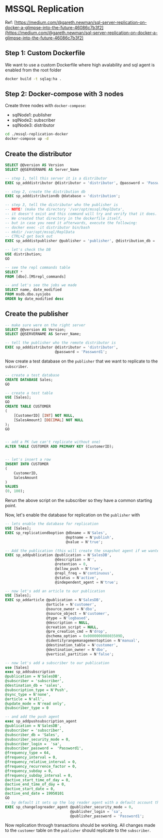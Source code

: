 # MSSQL Replication

Ref: [https://medium.com/@gareth.newman/sql-server-replication-on-docker-a-glimpse-into-the-future-46086c7b3f2](https://medium.com/@gareth.newman/sql-server-replication-on-docker-a-glimpse-into-the-future-46086c7b3f2)

## Step 1: Custom Dockerfile

We want to use a custom Dockerfile where high avalability and sql agent is enabled from the root folder

```bash
docker build -t sqlag:ha .
```

## Step 2: Docker-compose with 3 nodes

Create three nodes with `docker-compose`:

* sqlNode1: publisher
* sqlNode2: subscriber
* sqlNode3: distributor

```bash
cd ./mssql-replication-docker
docker-compose up -d
```

## Create the distributor

```sql
SELECT @@version AS Version
SELECT @@SERVERNAME AS Server_Name

-- step 1, tell this server it is a distributor
EXEC sp_adddistributor @distributor = 'distributor', @password = 'Password1'

-- step 2, create the distribution db
EXEC sp_adddistributiondb @database = 'distribution';

-- step 3, tell the distributor who the publisher is
-- NOTE! (make the directory '/var/opt/mssql/ReplData',
-- it doesn't exist and this command will try and verify that it does.
-- We created that directory in the dockerfile itself,
-- but in case you need it afterwards, execute the following:
-- docker exec -it distributor bin/bash
-- mkdir /var/opt/mssql/ReplData
-- CTRL+Z get back out
EXEC sp_adddistpublisher @publisher = 'publisher', @distribution_db = 'distribution'

-- let's check the DB
USE distribution;
GO

-- see the repl commands table
SELECT *
FROM [dbo].[MSrepl_commands]

-- and let's see the jobs we made
SELECT name, date_modified
FROM msdb.dbo.sysjobs
ORDER by date_modified desc
```

## Create the publisher

```sql
-- make sure were on the right server
SELECT @@version AS Version;
SELECT @@SERVERNAME AS Server_Name;

-- tell the publisher who the remote distributor is
EXEC sp_adddistributor @distributor = 'distributor',
                       @password = 'Password1';
```

Now create a test database on the `publisher` that we want to replicate to the `subscriber`.

```sql
-- create a test database
CREATE DATABASE Sales;
GO

-- create a test table
USE [Sales];
GO
CREATE TABLE CUSTOMER
(
    [CustomerID] [INT] NOT NULL,
    [SalesAmount] [DECIMAL] NOT NULL
);
GO


-- add a PK (we can't replicate without one)
ALTER TABLE CUSTOMER ADD PRIMARY KEY (CustomerID);


-- let's insert a row
INSERT INTO CUSTOMER
(
    CustomerID,
    SalesAmount
)
VALUES
(0, 100);
```

Rerun the above script on the subscriber so they have a common starting point.

Now, let's enable the database for replication on the `publisher` with

```sql
-- lets enable the database for replication
USE [Sales];
EXEC sp_replicationdboption @dbname = N'Sales',
                            @optname = N'publish',
                            @value = N'true';

-- Add the publication (this will create the snapshot agent if we wanted to use it)
EXEC sp_addpublication @publication = N'SalesDB',
                       @description = N'',
                       @retention = 0,
                       @allow_push = N'true',
                       @repl_freq = N'continuous',
                       @status = N'active',
                       @independent_agent = N'true';

-- now let's add an article to our publication
USE [Sales];
EXEC sp_addarticle @publication = N'SalesDB',
                   @article = N'customer',
                   @source_owner = N'dbo',
                   @source_object = N'customer',
                   @type = N'logbased',
                   @description = NULL,
                   @creation_script = NULL,
                   @pre_creation_cmd = N'drop',
                   @schema_option = 0x000000000803509D,
                   @identityrangemanagementoption = N'manual',
                   @destination_table = N'customer',
                   @destination_owner = N'dbo',
                   @vertical_partition = N'false';

-- now let's add a subscriber to our publication
use [Sales]
exec sp_addsubscription
@publication = N'SalesDB',
@subscriber = 'subscriber',
@destination_db = 'sales',
@subscription_type = N'Push',
@sync_type = N'none',
@article = N'all',
@update_mode = N'read only',
@subscriber_type = 0

-- and add the push agent
exec sp_addpushsubscription_agent
@publication = N'SalesDB',
@subscriber = 'subscriber',
@subscriber_db = 'Sales',
@subscriber_security_mode = 0,
@subscriber_login =  'sa',
@subscriber_password =  'Password1',
@frequency_type = 64,
@frequency_interval = 0,
@frequency_relative_interval = 0,
@frequency_recurrence_factor = 0,
@frequency_subday = 0,
@frequency_subday_interval = 0,
@active_start_time_of_day = 0,
@active_end_time_of_day = 0,
@active_start_date = 0,
@active_end_date = 19950101
GO
-- by default it sets up the log reader agent with a default account that won’t work, you need to change that to something that will.
EXEC sp_changelogreader_agent @publisher_security_mode = 0,
                              @publisher_login = 'sa',
                              @publisher_password = 'Password1';
```

Now replication through transactions should be working. All changes made to the `customer` table on the `publisher` should replicate to the `subscriber`.

